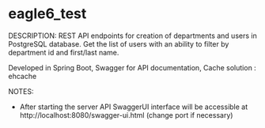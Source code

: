 # eagle6_test

DESCRIPTION:
REST API endpoints for creation of  departments and users in PostgreSQL database.
Get the list of users with an ability to filter by department id and first/last name.

Developed in Spring Boot, Swagger for API documentation, Cache solution : ehcache


NOTES:

- After starting the server API SwaggerUI interface will be accessible at http://localhost:8080/swagger-ui.html (change port if necessary)
